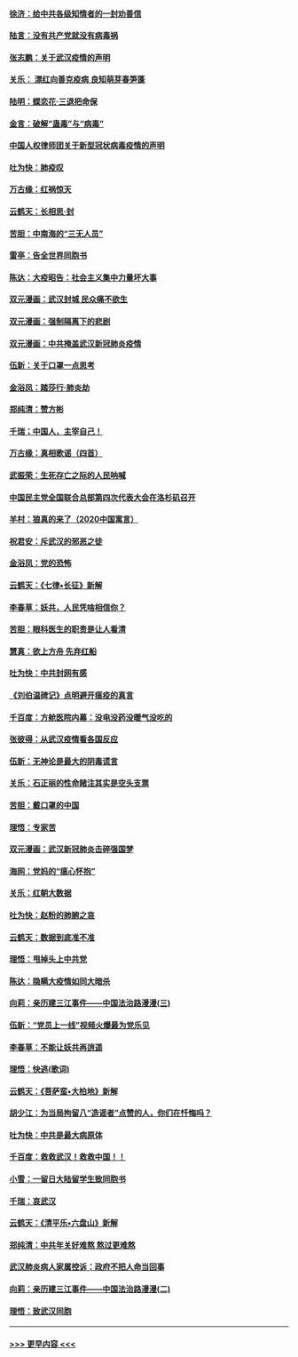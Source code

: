 #### [徐济：给中共各级知情者的一封劝善信](../pages/nsc993/n11868561.md?t=02150855) 
#### [陆言：没有共产党就没有病毒祸](../pages/nsc993/n11868232.md?t=02150855) 
#### [张志鹏：关于武汉疫情的声明](../pages/nsc993/n11867182.md?t=02150855) 
#### [关乐： 漂红向善克疫病 良知萌芽春笋蓬](../pages/nsc993/n11865710.md?t=02150855) 
#### [陆明：蝶恋花‧三退把命保](../pages/nsc993/n11865673.md?t=02150855) 
#### [金言：破解“蛊毒”与“病毒”](../pages/nsc993/n11864103.md?t=02150855) 
#### [中国人权律师团关于新型冠状病毒疫情的声明](../pages/nsc993/n11864249.md?t=02150855) 
#### [吐为快：肺疫叹](../pages/nsc993/n11864027.md?t=02150855) 
#### [万古缘：红祸惊天](../pages/nsc993/n11864079.md?t=02150855) 
#### [云鹤天：长相思‧封](../pages/nsc993/n11864006.md?t=02150855) 
#### [苦胆：中南海的“三无人员”](../pages/nsc993/n11862997.md?t=02150855) 
#### [雷亭：告全世界同胞书](../pages/nsc993/n11862572.md?t=02150855) 
#### [陈达：大疫昭告：社会主义集中力量坏大事](../pages/nsc993/n11859419.md?t=02150855) 
#### [双元漫画：武汉封城 民众痛不欲生](../pages/nsc993/n11859287.md?t=02150855) 
#### [双元漫画：强制隔离下的悲剧](../pages/nsc993/n11859244.md?t=02150855) 
#### [双元漫画：中共掩盖武汉新冠肺炎疫情](../pages/nsc993/n11858249.md?t=02150855) 
#### [伍新：关于口罩一点思考](../pages/nsc993/n11859195.md?t=02150855) 
#### [金浴凤：踏莎行‧肺炎劫](../pages/nsc993/n11858227.md?t=02150855) 
#### [郑纯清：赞方彬](../pages/nsc993/n11856803.md?t=02150855) 
#### [千瑞；中国人，主宰自己！](../pages/nsc993/n11856793.md?t=02150855) 
#### [万古缘：真相歌谣（四首）](../pages/nsc993/n11856263.md?t=02150855) 
#### [武振荣：生死存亡之际的人民呐喊](../pages/nsc993/n11856256.md?t=02150855) 
#### [中国民主党全国联合总部第四次代表大会在洛杉矶召开](../pages/nsc993/n11856344.md?t=02150855) 
#### [羊村：狼真的来了（2020中国寓言）](../pages/nsc993/n11856229.md?t=02150855) 
#### [祝君安：斥武汉的邪恶之徒](../pages/nsc993/n11855861.md?t=02150855) 
#### [金浴凤：党的恐怖](../pages/nsc993/n11855849.md?t=02150855) 
#### [云鹤天：《七律▪长征》新解](../pages/nsc993/n11855479.md?t=02150855) 
#### [李春草：妖共，人民凭啥相信你？](../pages/nsc993/n11855196.md?t=02150855) 
#### [苦胆：眼科医生的职责是让人看清](../pages/nsc993/n11853840.md?t=02150855) 
#### [慧真：欲上方舟 先弃红船](../pages/nsc993/n11853483.md?t=02150855) 
#### [吐为快：中共封网有感](../pages/nsc993/n11852575.md?t=02150855) 
#### [《刘伯温碑记》点明避开瘟疫的真言](../pages/nsc993/n11852128.md?t=02150855) 
#### [千百度：方舱医院内幕：没电没药没暖气没吃的](../pages/nsc993/n11850211.md?t=02150855) 
#### [张彼得：从武汉疫情看各国反应](../pages/nsc993/n11850102.md?t=02150855) 
#### [伍新：无神论是最大的阴毒谎言](../pages/nsc993/n11846129.md?t=02150855) 
#### [关乐：石正丽的性命赌注其实是空头支票](../pages/nsc993/n11846109.md?t=02150855) 
#### [苦胆：戴口罩的中国](../pages/nsc993/n11845576.md?t=02150855) 
#### [理悟：专家苦](../pages/nsc993/n11845564.md?t=02150855) 
#### [双元漫画：武汉新冠肺炎击碎强国梦](../pages/nsc993/n11843320.md?t=02150855) 
#### [海网：党妈的“瘟心怀抱”](../pages/nsc993/n11840740.md?t=02150855) 
#### [关乐：红朝大数据](../pages/nsc993/n11840675.md?t=02150855) 
#### [吐为快：赵粉的肺腑之哀](../pages/nsc993/n11840618.md?t=02150855) 
#### [云鹤天：数据到底准不准](../pages/nsc993/n11840325.md?t=02150855) 
#### [理悟：甩掉头上中共党](../pages/nsc993/n11838826.md?t=02150855) 
#### [陈达：隐瞒大疫情如同大暗杀](../pages/nsc993/n11838771.md?t=02150855) 
#### [向莉：亲历建三江事件——中国法治路漫漫(三)](../pages/nsc993/n11831825.md?t=02150855) 
#### [伍新：“党员上一线”视频火爆最为党乐见](../pages/nsc993/n11838200.md?t=02150855) 
#### [李春草：不能让妖共再逍遥](../pages/nsc993/n11838102.md?t=02150855) 
#### [理悟：快逃(歌词)](../pages/nsc993/n11838083.md?t=02150855) 
#### [云鹤天：《菩萨蛮▪大柏地》新解](../pages/nsc993/n11838059.md?t=02150855) 
#### [胡少江：为当局拘留八“造谣者”点赞的人，你们在忏悔吗？](../pages/nsc993/n11836801.md?t=02150855) 
#### [吐为快：中共是最大病原体](../pages/nsc993/n11836748.md?t=02150855) 
#### [千百度：救救武汉！救救中国！！](../pages/nsc993/n11836145.md?t=02150855) 
#### [小雪：一留日大陆留学生致同胞书](../pages/nsc993/n11834624.md?t=02150855) 
#### [千瑞：哀武汉](../pages/nsc993/n11833647.md?t=02150855) 
#### [云鹤天：《清平乐▪六盘山》新解](../pages/nsc993/n11833611.md?t=02150855) 
#### [郑纯清：中共年关好难熬 熬过更难熬](../pages/nsc993/n11833489.md?t=02150855) 
#### [武汉肺炎病人家属控诉：政府不把人命当回事](../pages/nsc993/n11833205.md?t=02150855) 
#### [向莉：亲历建三江事件——中国法治路漫漫(二)](../pages/nsc993/n11829102.md?t=02150855) 
#### [理悟：致武汉同胞](../pages/nsc993/n11831522.md?t=02150855) 

----
#### [ >>> 更早内容 <<< ](../indexes/nsc993-earlier.md)
